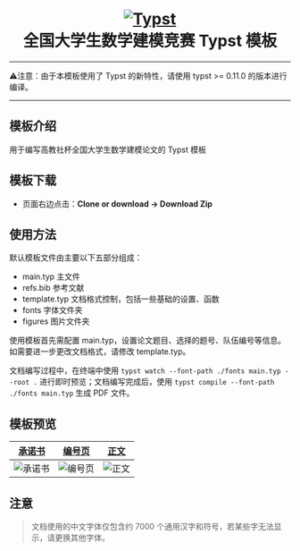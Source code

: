 <h1 align="center">
    <a href="https://github.com/typst/typst">
        <img alt="Typst" src="https://user-images.githubusercontent.com/17899797/226108480-722b770e-6313-40d7-84f2-26bebb55a281.png">
    </a>
    <br />全国大学生数学建模竞赛 Typst 模板
</h1>

--------- 
⚠️注意：由于本模板使用了 Typst 的新特性，请使用 typst >= 0.11.0 的版本进行编译。

---------

## 模板介绍

用于编写高教社杯全国大学生数学建模论文的 Typst 模板

## 模板下载

- 页面右边点击：**Clone or download -> Download Zip**

## 使用方法

默认模板文件由主要以下五部分组成：
- main.typ 主文件
- refs.bib 参考文献
- template.typ 文档格式控制，包括一些基础的设置、函数
- fonts 字体文件夹
- figures 图片文件夹

使用模板首先需配置 main.typ，设置论文题目、选择的题号、队伍编号等信息。如需要进一步更改文档格式，请修改 template.typ。

文档编写过程中，在终端中使用 `typst watch --font-path ./fonts main.typ --root .` 进行即时预览；文档编写完成后，使用 `typst compile --font-path ./fonts main.typ` 生成 PDF 文件。

## 模板预览

|  [承诺书](https://github.com/a-kkiri/CUMCM-typst-template/blob/main/figures/p1.jpg) |  [编号页](https://github.com/a-kkiri/CUMCM-typst-template/blob/main/figures/p2.jpg)|  [正文](https://github.com/a-kkiri/CUMCM-typst-template/blob/main/figures/p4.jpg)|
|:---:|:---:|:---:|
| ![承诺书](https://github.com/a-kkiri/CUMCM-typst-template/blob/main/figures/p1.jpg?raw=true) | ![编号页](https://github.com/a-kkiri/CUMCM-typst-template/blob/main/figures/p2.jpg?raw=true)| ![正文](https://github.com/a-kkiri/CUMCM-typst-template/blob/main/figures/p4.jpg?raw=true)|

## 注意

 > 文档使用的中文字体仅包含约 7000 个通用汉字和符号，若某些字无法显示，请更换其他字体。
